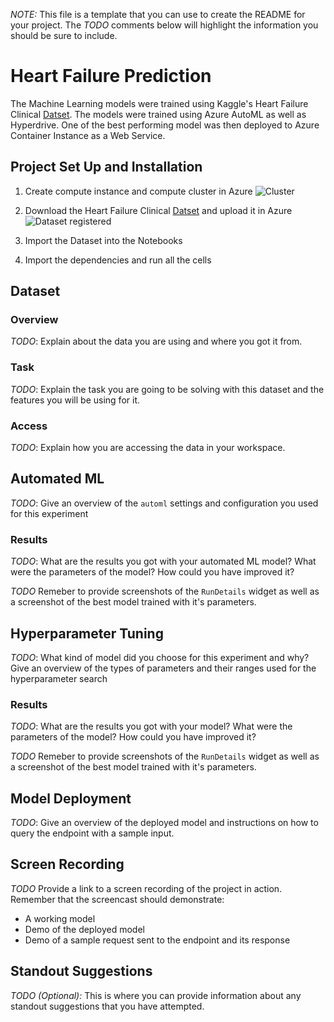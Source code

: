 *NOTE:* This file is a template that you can use to create the README for your project. The *TODO* comments below will highlight the information you should be sure to include.

# Heart Failure Prediction

The Machine Learning models were trained using Kaggle's Heart Failure Clinical [Datset](https://www.kaggle.com/andrewmvd/heart-failure-clinical-data). The models were trained using Azure AutoML as well as Hyperdrive. One of the best performing model was then deployed to Azure Container Instance as a Web Service.

## Project Set Up and Installation

  1. Create compute instance and compute cluster in Azure
      ![Cluster](https://github.com/sayed6201/capstone_ML_Azure_nano_degree_/blob/master/screenshots/cluster.png "Created compute cluster configuration")
         
  2. Download the Heart Failure Clinical [Datset](https://www.kaggle.com/andrewmvd/heart-failure-clinical-data) and upload it in Azure
      ![Dataset registered](https://github.com/sayed6201/capstone_ML_Azure_nano_degree_/blob/master/screenshots/dataset_create.PNG "Uloading dataset from local to Azure")
      
  3. Import the Dataset into the Notebooks
  
  4. Import the dependencies and run all the cells

## Dataset

### Overview
*TODO*: Explain about the data you are using and where you got it from.

### Task
*TODO*: Explain the task you are going to be solving with this dataset and the features you will be using for it.

### Access
*TODO*: Explain how you are accessing the data in your workspace.

## Automated ML
*TODO*: Give an overview of the `automl` settings and configuration you used for this experiment

### Results
*TODO*: What are the results you got with your automated ML model? What were the parameters of the model? How could you have improved it?

*TODO* Remeber to provide screenshots of the `RunDetails` widget as well as a screenshot of the best model trained with it's parameters.

## Hyperparameter Tuning
*TODO*: What kind of model did you choose for this experiment and why? Give an overview of the types of parameters and their ranges used for the hyperparameter search


### Results
*TODO*: What are the results you got with your model? What were the parameters of the model? How could you have improved it?

*TODO* Remeber to provide screenshots of the `RunDetails` widget as well as a screenshot of the best model trained with it's parameters.

## Model Deployment
*TODO*: Give an overview of the deployed model and instructions on how to query the endpoint with a sample input.

## Screen Recording
*TODO* Provide a link to a screen recording of the project in action. Remember that the screencast should demonstrate:
- A working model
- Demo of the deployed  model
- Demo of a sample request sent to the endpoint and its response

## Standout Suggestions
*TODO (Optional):* This is where you can provide information about any standout suggestions that you have attempted.
